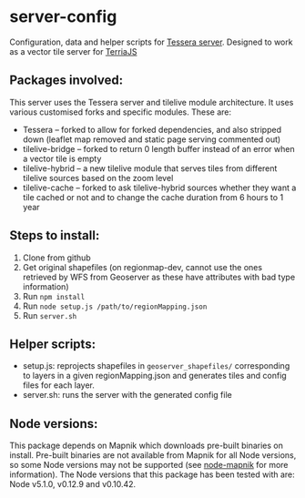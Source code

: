 # server-config
Configuration, data and helper scripts for [Tessera server](https://github.com/mojodna/tessera). Designed to work as a vector tile server for [TerriaJS](https://github.com/TerriaJS/terriajs)

## Packages involved:
This server uses the Tessera server and tilelive module architecture. It uses various customised forks and specific modules. These are:
- Tessera – forked to allow for forked dependencies, and also stripped down (leaflet map removed and static page serving commented out)
- tilelive-bridge – forked to return 0 length buffer instead of an error when a vector tile is empty
- tilelive-hybrid – a new tilelive module that serves tiles from different tilelive sources based on the zoom level
- tilelive-cache – forked to ask tilelive-hybrid sources whether they want a tile cached or not and to change the cache duration from 6 hours to 1 year

## Steps to install:
1. Clone from github
2. Get original shapefiles (on regionmap-dev, cannot use the ones retrieved by WFS from Geoserver as these have attributes with bad type information)
3. Run `npm install`
4. Run `node setup.js /path/to/regionMapping.json`
5. Run `server.sh`

## Helper scripts:
- setup.js: reprojects shapefiles in `geoserver_shapefiles/` corresponding to layers in a given regionMapping.json and generates tiles and config files for each layer.
- server.sh: runs the server with the generated config file

## Node versions:
This package depends on Mapnik which downloads pre-built binaries on install. Pre-built binaries are not available from Mapnik for all Node versions, so some Node versions may not be supported (see [node-mapnik](https://github.com/mapnik/node-mapnik#installing) for more information). The Node versions that this package has been tested with are: Node v5.1.0, v0.12.9 and v0.10.42.
